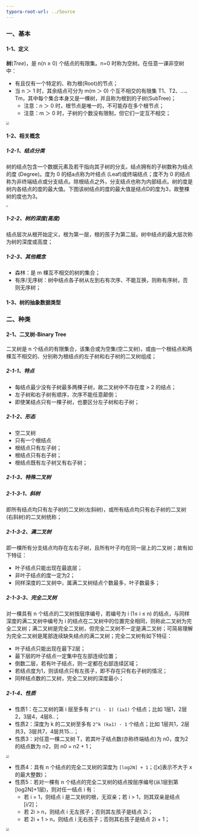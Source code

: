 ```yaml
---
typora-root-url: ../Source
---
```


### 一、基本

#### 1-1、定义

**树**(*Tree*)，是 n(n ≥ 0) 个结点的有限集。n=0 时称为空树。在任意一课非空树中：

- 有且仅有一个特定的、称为根(Root)的节点；
- 当 n ＞ 1 时，其余结点可分为 m(m ＞ 0) 个互不相交的有限集 T1、T2、...、Tm，其中每个集合本身又是一棵树，并且称为根到的子树(SubTree)；
  - 注意：n ＞ 0 时，根节点是唯一的，不可能存在多个根节点；
  - 注意：m ＞ 0 时，子树的个数没有限制，但它们一定互不相交；

<img src="/Image/Algorithm/Tree/1.png" style="zoom:50%;" />

#### 1-2、相关概念

##### 1-2-1、结点分类

​	树的结点包含一个数据元素及若干指向其子树的分支。结点拥有的子树数称为结点的度 (Degree)。度为 0 的结a点称为叶结点 (Leaf)或终端结点；度不为 0 的结点称为非终端结点或分支结点。除根结点之外，分支结点也称为内部结点。树的度是树内各结点的度的最大值。下图该树结点的度的最大值是结点D的度为3，故整棵树的度也为3。

<img src="/Image/Algorithm/Tree/2.png" style="zoom:30%;" />

##### 1-2-2、树的深度(高度)

​	结点层次从根开始定义，根为第一层，根的孩子为第二层。树中结点的最大层次称为树的深度或高度；

##### 1-2-3、其他概念

- 森林：是 m 棵互不相交的树的集合；
- 有序/无序树：树中结点各子树从左到右有次序、不能互换，则称有序树，否则无序树；

#### 1-3、树的抽象数据类型



### 二、种类

#### 2-1、二叉树-Binary Tree

二叉树是 n 个结点的有限集合，该集合或为空集(空二叉树)，或由一个根结点和两棵互不相交的、分别称为根结点的左子树和右子树的二叉树组成；

##### 2-1-1、特点

- 每结点最少没有子树最多两棵子树，故二叉树中不存在度 > 2 的结点；
- 左子树和右子树有顺序，次序不能任意颠倒；
- 即使某结点只有一棵子树，也要区分左子树和右子树；

##### 2-1-2、形态

- 空二叉树
- 只有一个根结点
- 根结点只有左子树；
- 根结点只有右子树；
- 根结点既有左子树又有右子树；



##### 2-1-3、特殊二叉树

##### 2-1-3-1、斜树

即所有结点均只有左子树的二叉树(左斜树)，或所有结点均只有右子树的二叉树(右斜树)的二叉树统称；

##### 2-1-3-2、满二叉树

即一棵所有分支结点均存在左右子树，且所有叶子均在同一层上的二叉树；故有如下特征：

- 叶子结点只能出现在最底层；
- 非叶子结点的度一定为2；
- 同样深度的二叉树中，属满二叉树结点个数最多，叶子数最多；

##### 2-1-3-3、完全二叉树

对一棵具有 n 个结点的二叉树按层序编号，若编号为 i (1≤ i ≤ n) 的结点，与同样深度的满二叉树中编号为 i 的结点在二叉树中的位置完全相同，则称此二叉树为完全二叉树；满二叉树是完全二叉树，但完全二叉树不一定是满二叉树；可简易理解为完全二叉树是尾部连续缺失结点的满二叉树；完全二叉树有如下特征：

- 叶子结点只能出现在最下2层；
- 最下层的叶子结点一定集中在左部连续位置；
- 倒数二层，若有叶子结点，则一定都在右部连续区域；
- 若结点度为1，则该结点只有左孩子，即不存在只有右子树的情况；
- 同样结点数的二叉树，完全二叉树的深度最小；



##### 2-1-4、性质

- 性质1：在二叉树的第 i 层至多有 `2^(i - 1) (i≥1)` 个结点；比如 1层1，2层2，3层4，4层8..；
- 性质2：深度为 k 的二叉树至多有 `2^k (k≥1) - 1` 个结点；比如 1层共1，2层共3，3层共7，4层共15...；
- 性质3：对任意一棵二叉树 T，若其叶子结点数(亦称终端结点)为 n0，度为2的结点数为 n2，则 n0 = n2 + 1；

<img src="/Image/Algorithm/Tree/3.png" style="zoom:50%;" />

- 性质4：具有 n 个结点的完全二叉树的深度为 `[log2N] + 1`；([x]表示不大于 x 的最大整数)；
- 性质5：若对一棵有 n 个结点的完全二叉树的结点按层序编号(从1层到第[log2N]+1层)，则对任一结点 i 有：
  - 若 i = 1，则结点 i 是二叉树的根，无双亲；若 i > 1，则其双亲是结点 [i/2]；
  - 若 2i > n，则结点 i 无左孩子；否则其左孩子是结点 2i；
  - 若 2i + 1 >  n，则结点 i 无右孩子；否则其右孩子是结点 2i + 1；

<img src="/Image/Algorithm/Tree/4.png" style="zoom:50%;" />

